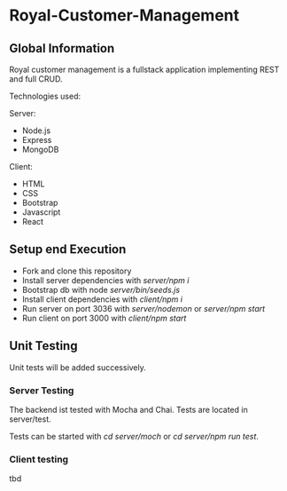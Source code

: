 <h1>Royal-Customer-Management</h1>

<h2>Global Information</h2>

Royal customer management is a fullstack application 
implementing REST and full CRUD. 

Technologies used:

Server:
<ul>
  <li>Node.js</li>
<li>Express</li>
<li>MongoDB</li>
</ul>

Client:
<ul>
<li>HTML</li> 
<li>CSS</li>
<li>Bootstrap</li>
<li>Javascript</li>
<li>React</li>
</ul>

<h2>Setup end Execution</h2>
<ul>
<li>Fork and clone this repository</li>

<li>Install server dependencies with <i>server/npm i</i></li>
<li>Bootstrap db with node <i>server/bin/seeds.js</i></li>

<li>Install client dependencies with <i>client/npm i</i></li>

<li>Run server on port 3036 with <i>server/nodemon</i> or <i>server/npm start</i></li>
<li>Run client on port 3000 with <i>client/npm start</i></li>
</ul>

<h2>Unit Testing</h2>

Unit tests will be added successively.

<h3>Server Testing</h3>

The backend ist tested with Mocha and Chai. Tests are located in server/test.

Tests can be started with <i>cd server/moch</i> or <i>cd server/npm run test</i>.

<h3>Client testing</h3>
tbd

